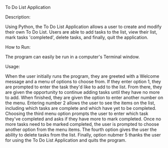 To Do List Application

Description:

Using Python, the To Do List Application allows a user to create and modify their own To Do List.
Users are able to add tasks to the list, view their list, mark tasks 'completed', delete tasks, 
and finally, quit the application. 

How to Run:

The program can easily be run in a computer's Terminal window.

Usage:

When the user initially runs the program, they are greeted with a Welcome message and a menu of options to choose from.  If they enter option 1, they are prompted to enter the task they'd like to add to the list.  From there, they are given the opportunity to continue adding tasks until they have no more to add. When finished, they are given the option to enter another number on the menu.  Entering number 2 allows the user to see the items on the list, including which tasks are complete and which have yet to be completed. Choosing the third menu option prompts the user to enter which task they've completed and asks if they have more to mark completed.  Once no more tasks need to be marked completed, the user is prompted to choose another option from the menu items.  The fourth option gives the user the ability to delete tasks from the list.  Finally, option nubmer 5 thanks the user for using the To Do List Application and quits the program.

